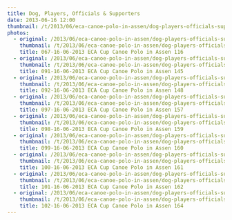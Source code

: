 ```yaml
---
title: Dog, Players, Officials & Supporters
date: 2013-06-16 12:00
thumbnail: /t/2013/06/eca-canoe-polo-in-assen/dog-players-officials-supporters/067-16-06-2013-eca-cup-canoe-polo-in-assen-116.jpg
photos:
  - original: /2013/06/eca-canoe-polo-in-assen/dog-players-officials-supporters/067-16-06-2013-eca-cup-canoe-polo-in-assen-116.jpg
    thumbnail: /t/2013/06/eca-canoe-polo-in-assen/dog-players-officials-supporters/067-16-06-2013-eca-cup-canoe-polo-in-assen-116.jpg
    title: 067-16-06-2013 ECA Cup Canoe Polo in Assen 116
  - original: /2013/06/eca-canoe-polo-in-assen/dog-players-officials-supporters/091-16-06-2013-eca-cup-canoe-polo-in-assen-145.jpg
    thumbnail: /t/2013/06/eca-canoe-polo-in-assen/dog-players-officials-supporters/091-16-06-2013-eca-cup-canoe-polo-in-assen-145.jpg
    title: 091-16-06-2013 ECA Cup Canoe Polo in Assen 145
  - original: /2013/06/eca-canoe-polo-in-assen/dog-players-officials-supporters/092-16-06-2013-eca-cup-canoe-polo-in-assen-148.jpg
    thumbnail: /t/2013/06/eca-canoe-polo-in-assen/dog-players-officials-supporters/092-16-06-2013-eca-cup-canoe-polo-in-assen-148.jpg
    title: 092-16-06-2013 ECA Cup Canoe Polo in Assen 148
  - original: /2013/06/eca-canoe-polo-in-assen/dog-players-officials-supporters/097-16-06-2013-eca-cup-canoe-polo-in-assen-157.jpg
    thumbnail: /t/2013/06/eca-canoe-polo-in-assen/dog-players-officials-supporters/097-16-06-2013-eca-cup-canoe-polo-in-assen-157.jpg
    title: 097-16-06-2013 ECA Cup Canoe Polo in Assen 157
  - original: /2013/06/eca-canoe-polo-in-assen/dog-players-officials-supporters/098-16-06-2013-eca-cup-canoe-polo-in-assen-159.jpg
    thumbnail: /t/2013/06/eca-canoe-polo-in-assen/dog-players-officials-supporters/098-16-06-2013-eca-cup-canoe-polo-in-assen-159.jpg
    title: 098-16-06-2013 ECA Cup Canoe Polo in Assen 159
  - original: /2013/06/eca-canoe-polo-in-assen/dog-players-officials-supporters/099-16-06-2013-eca-cup-canoe-polo-in-assen-160.jpg
    thumbnail: /t/2013/06/eca-canoe-polo-in-assen/dog-players-officials-supporters/099-16-06-2013-eca-cup-canoe-polo-in-assen-160.jpg
    title: 099-16-06-2013 ECA Cup Canoe Polo in Assen 160
  - original: /2013/06/eca-canoe-polo-in-assen/dog-players-officials-supporters/100-16-06-2013-eca-cup-canoe-polo-in-assen-161.jpg
    thumbnail: /t/2013/06/eca-canoe-polo-in-assen/dog-players-officials-supporters/100-16-06-2013-eca-cup-canoe-polo-in-assen-161.jpg
    title: 100-16-06-2013 ECA Cup Canoe Polo in Assen 161
  - original: /2013/06/eca-canoe-polo-in-assen/dog-players-officials-supporters/101-16-06-2013-eca-cup-canoe-polo-in-assen-162.jpg
    thumbnail: /t/2013/06/eca-canoe-polo-in-assen/dog-players-officials-supporters/101-16-06-2013-eca-cup-canoe-polo-in-assen-162.jpg
    title: 101-16-06-2013 ECA Cup Canoe Polo in Assen 162
  - original: /2013/06/eca-canoe-polo-in-assen/dog-players-officials-supporters/102-16-06-2013-eca-cup-canoe-polo-in-assen-164.jpg
    thumbnail: /t/2013/06/eca-canoe-polo-in-assen/dog-players-officials-supporters/102-16-06-2013-eca-cup-canoe-polo-in-assen-164.jpg
    title: 102-16-06-2013 ECA Cup Canoe Polo in Assen 164
---
```

